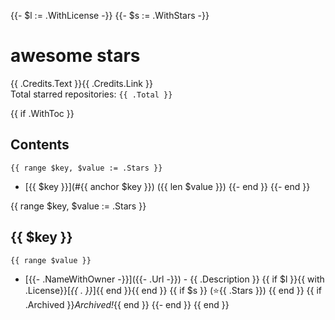 {{- $l := .WithLicense -}}
{{- $s := .WithStars -}}
# awesome stars

{{ .Credits.Text }}{{ .Credits.Link }}  
Total starred repositories: `{{ .Total }}`

{{ if .WithToc }}
## Contents
    {{ range $key, $value := .Stars }}
* [{{ $key }}](#{{ anchor $key }}) ({{ len $value }})
    {{- end }}
{{- end }}

{{ range $key, $value := .Stars }}
## {{ $key }}
    {{ range $value }}
- [{{- .NameWithOwner -}}]({{- .Url -}}) - {{ .Description }} 
{{ if $l }}{{ with .License}}\[*{{ . }}*\]{{ end }}{{ end }}
{{ if $s }} (⭐️{{ .Stars }}) {{ end }}
{{ if .Archived }}*Archived!*{{ end }}
    {{- end }}
{{ end }}
